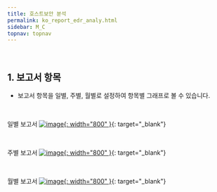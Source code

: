 ```yaml
---
title: 호스트보안 분석
permalink: ko_report_edr_analy.html
sidebar: M_C
topnav: topnav
---
```


<br />

## 1. 보고서 항목
- 보고서 항목을 일별, 주별, 월별로 설정하여 항목별 그래프로 볼 수 있습니다.

<br />

일별 보고서
[![image](/docs/images\Manual\edr\report\001.png){: width="800" }](/docs/images\Manual\edr\report\001.png){: target="_blank"} 


<br />

주별 보고서
[![image](/docs/images\Manual\edr\report\002.png){: width="800" }](/docs/images\Manual\edr\report\002.png){: target="_blank"} 


<br />

월별 보고서
[![image](/docs/images\Manual\edr\report\003.png){: width="800" }](/docs/images\Manual\edr\report\003.png){: target="_blank"} 
